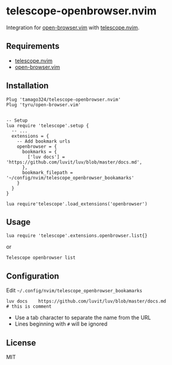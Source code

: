 # telescope-openbrowser.nvim

Integration for [open-browser.vim](https://github.com/tyru/open-browser.vim) with [telescope.nvim](https://github.com/nvim-telescope/telescope.nvim).

## Requirements

* [telescope.nvim](https://github.com/nvim-telescope/telescope.nvim)
* [open-browser.vim](https://github.com/tyru/open-browser.vim)


## Installation

```
Plug 'tamago324/telescope-openbrowser.nvim'
Plug 'tyru/open-browser.vim'


-- Setup
lua require 'telescope'.setup {
  -- ...
  extensions = {
    -- Add bookmark urls
    openbrowser = {
      bookmarks = {
        ['luv docs'] = 'https://github.com/luvit/luv/blob/master/docs.md',
      },
      bookmark_filepath = '~/config/nvim/telescope_openbrowser_bookamarks'
    }
  }
}

lua require'telescope'.load_extensions('openbrowser')
```

## Usage

```
lua require 'telescope'.extensions.openbrowser.list{}
```

or

```
Telescope openbrowser list
```

## Configuration

Edit `~/.config/nvim/telescope_openbrowser_bookamarks`

```
luv docs	https://github.com/luvit/luv/blob/master/docs.md
# this is comment
```

* Use a tab character to separate the name from the URL
* Lines beginning with `#` will be ignored

## License

MIT

